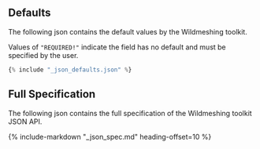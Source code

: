## Defaults

The following json contains the default values by the Wildmeshing toolkit.

Values of `"REQUIRED!"` indicate the field has no default and must be specified by the user.

~~~js
{% include "_json_defaults.json" %}
~~~

## Full Specification

The following json contains the full specification of the Wildmeshing toolkit JSON API.

{%
    include-markdown "_json_spec.md"
    heading-offset=10
%}